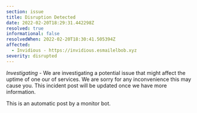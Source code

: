 ```yaml
---
section: issue
title: Disruption Detected
date: 2022-02-20T18:29:31.442298Z
resolved: true
informational: false
resolvedWhen: 2022-02-20T18:30:41.505394Z
affected:
  - Invidious - https://invidious.esmailelbob.xyz
severity: disrupted
---
```

*Investigating* - We are investigating a potential issue that might affect the uptime of one our of services. We are sorry for any inconvenience this may cause you. This incident post will be updated once we have more information.

This is an automatic post by a monitor bot.
        